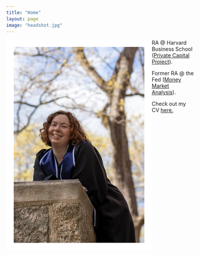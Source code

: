```yaml
---
title: "Home"
layout: page
image: "headshot.jpg"
---
```


<img src="/assets/headshot.jpg" alt="Image: Headshot" width="350" align="left" style="border: 20px solid white;"/>  

RA @ Harvard Business School ([Private Capital Project](https://www.hbs.edu/private-capital/Pages/default.aspx)).

Former RA @ the Fed ([Money Market Analysis](https://www.federalreserve.gov/econres/mamma-staff.htm)).

Check out my CV [here.](/assets/amyRose.pdf)

    
